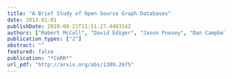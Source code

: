 ```yaml
---
title: "A Brief Study of Open Source Graph Databases"
date: 2013-01-01
publishDate: 2019-08-21T11:51:27.448314Z
authors: ["Robert McColl", "David Ediger", "Jason Poovey", "Dan Campbell", "David A. Bader"]
publication_types: ["2"]
abstract: ""
featured: false
publication: "*CoRR*"
url_pdf: "http://arxiv.org/abs/1309.2675"
---
```


